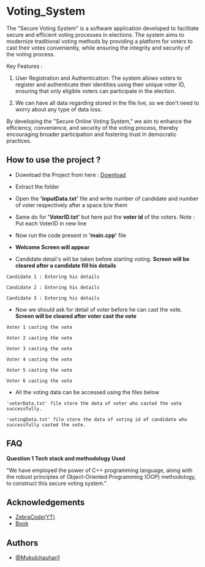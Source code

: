# Voting_System
The "Secure Voting System" is a software application developed to facilitate secure and efficient voting processes in elections. The system aims to modernize traditional voting methods by providing a platform for voters to cast their votes conveniently, while ensuring the integrity and security of the voting process.


Key Features :

1) User Registration and Authentication: The system allows voters to register and authenticate their identities using their unique voter ID, ensuring that only eligible voters can participate in the election.

2) We can have all data regarding stored in the file live, so we don't need to worry about any type of data loss.

By developing the "Secure Online Voting System," we aim to enhance the efficiency, convenience, and security of the voting process, thereby encouraging broader participation and fostering trust in democratic practices.
<br>


## How to use the project ?
- Download the Project from here : [Download](https://drive.google.com/file/d/1bnqoZfKnGSKKYWdmmRNZn2Zc0r6Uo2N3/view?usp=sharing)

- Extract the folder

- Open the **'inputData.txt'** file and write number of candidate and number of voter respectively after a space b/w them 

- Same do for **'VoterID.txt'** but here put the **voter id** of the voters. Note : Put each VoterID in new line 

- Now run the code present in **'main.cpp'** file

- **Welcome Screen will appear**

- Candidate detail's will be taken before starting voting. **Screen will be cleared after a candidate fill his details**
```
Candidate 1 : Entering his details
```

```
Candidate 2 : Entering his details
```

```
Candidate 3 : Entering his details
```

- Now we should ask for detail of voter before he can cast the vote. **Screen will be cleared after voter cast the vote**
```
Voter 1 casting the vote
```

```
Voter 2 casting the vote
```

```
Voter 3 casting the vote
```

```
Voter 4 casting the vote
```

```
Voter 5 casting the vote
```

```
Voter 6 casting the vote
```


- All the voting data can be accessed using the files below

```
'voterData.txt' file store the data of voter who casted the vote successfully.
```


```
'votingData.txt' file store the data of voting id of candidate who successfully casted the vote.
```





## FAQ

**Question 1 Tech stack and methodology Used**

"We have employed the power of C++ programming language, along with the robust principles of Object-Oriented Programming (OOP) methodology, to construct this secure voting system."



## Acknowledgements

 - [ZebraCode(YT)](https://www.youtube.com/watch?v=aq-eYnsCoP0&ab_channel=ZebraCode)
 - [Book](http://sriyncollege.org/wp-content/uploads/2021/08/ELECTRONIC-VOTING-MACHINE-DOCUMENTATION.pdf)


## Authors

- [@Mukulchauhan1](https://github.com/Mukulchauhan1)
